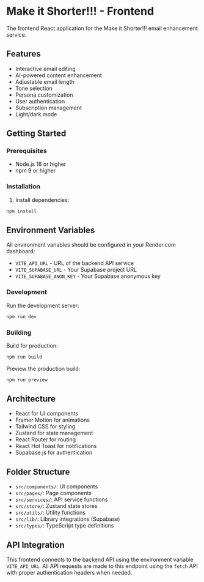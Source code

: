 # Make it Shorter!!! - Frontend

The frontend React application for the Make it Shorter!!! email enhancement service.

## Features

- Interactive email editing
- AI-powered content enhancement
- Adjustable email length
- Tone selection
- Persona customization
- User authentication
- Subscription management
- Light/dark mode

## Getting Started

### Prerequisites

- Node.js 18 or higher
- npm 9 or higher

### Installation

1. Install dependencies:
```bash
npm install
```

## Environment Variables

All environment variables should be configured in your Render.com dashboard:

- `VITE_API_URL` - URL of the backend API service
- `VITE_SUPABASE_URL` - Your Supabase project URL
- `VITE_SUPABASE_ANON_KEY` - Your Supabase anonymous key

### Development

Run the development server:

```bash
npm run dev
```

### Building

Build for production:

```bash
npm run build
```

Preview the production build:

```bash
npm run preview
```

## Architecture

- React for UI components
- Framer Motion for animations
- Tailwind CSS for styling
- Zustand for state management
- React Router for routing
- React Hot Toast for notifications
- Supabase.js for authentication

## Folder Structure

- `src/components/`: UI components
- `src/pages/`: Page components
- `src/services/`: API service functions
- `src/store/`: Zustand state stores
- `src/utils/`: Utility functions
- `src/lib/`: Library integrations (Supabase)
- `src/types/`: TypeScript type definitions

## API Integration

This frontend connects to the backend API using the environment variable `VITE_API_URL`. All API requests are made to this endpoint using the `fetch` API with proper authentication headers when needed.